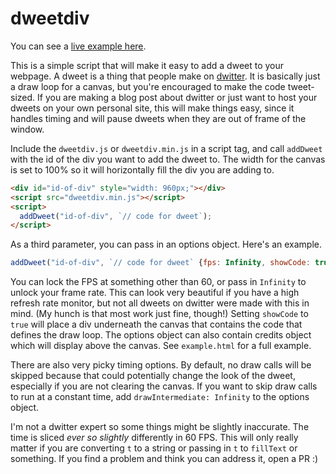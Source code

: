 # dweetdiv

You can see a
[live example here](https://www.bandaloo.fun/dweetdiv/example.html).

This is a simple script that will make it easy to add a dweet to your
webpage. A dweet is a thing that people make on
[dwitter](https://www.dwitter.net/). It is basically just a draw loop for a
canvas, but you're encouraged to make the code tweet-sized. If you are making
a blog post about dwitter or just want to host your dweets on your own
personal site, this will make things easy, since it handles timing and will
pause dweets when they are out of frame of the window.

Include the `dweetdiv.js` or `dweetdiv.min.js` in a script tag, and call
`addDweet` with the id of the div you want to add the dweet to. The width for
the canvas is set to 100% so it will horizontally fill the div you are adding
to.

```html
<div id="id-of-div" style="width: 960px;"></div>
<script src="dweetdiv.min.js"></script>
<script>
  addDweet("id-of-div", `// code for dweet`);
</script>
```

As a third parameter, you can pass in an options object. Here's an example.

```javascript
addDweet("id-of-div", `// code for dweet` {fps: Infinity, showCode: true});
```

You can lock the FPS at something other than 60, or pass in `Infinity` to
unlock your frame rate. This can look very beautiful if you have a high
refresh rate monitor, but not all dweets on dwitter were made with this in
mind. (My hunch is that most work just fine, though!) Setting `showCode` to
`true` will place a div underneath the canvas that contains the code that
defines the draw loop. The options object can also contain credits object
which will display above the canvas. See `example.html` for a full example.

There are also very picky timing options. By default, no draw calls will be
skipped because that could potentially change the look of the dweet,
especially if you are not clearing the canvas. If you want to skip draw calls
to run at a constant time, add `drawIntermediate: Infinity` to the options
object.

I'm not a dwitter expert so some things might be slightly inaccurate. The
time is sliced _ever so slightly_ differently in 60 FPS. This will only
really matter if you are converting `t` to a string or passing in `t` to
`fillText` or something. If you find a problem and think you can address it,
open a PR :)
